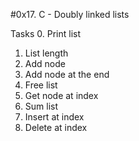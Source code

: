 #0x17. C - Doubly linked lists

Tasks
  0. Print list 
  1. List length 
  2. Add node 
  3. Add node at the end 
  4. Free list 
  5. Get node at index 
  6. Sum list 
  7. Insert at index 
  8. Delete at index 
